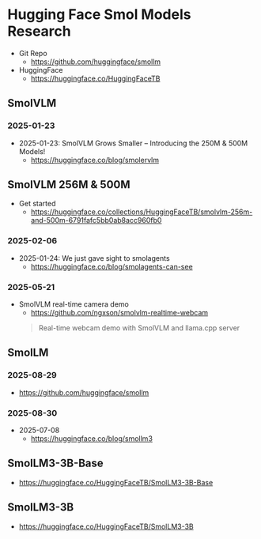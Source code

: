# Hugging Face Smol Models Research

- Git Repo
  - https://github.com/huggingface/smollm
- HuggingFace
  - https://huggingface.co/HuggingFaceTB

## SmolVLM 

### 2025-01-23

- 2025-01-23: SmolVLM Grows Smaller – Introducing the 250M & 500M Models!
  - https://huggingface.co/blog/smolervlm

## SmolVLM 256M & 500M

- Get started
  - https://huggingface.co/collections/HuggingFaceTB/smolvlm-256m-and-500m-6791fafc5bb0ab8acc960fb0

### 2025-02-06

- 2025-01-24: We just gave sight to smolagents
  - https://huggingface.co/blog/smolagents-can-see

### 2025-05-21

- SmolVLM real-time camera demo
  - https://github.com/ngxson/smolvlm-realtime-webcam
  > Real-time webcam demo with SmolVLM and llama.cpp server

## SmolLM

### 2025-08-29

- https://github.com/huggingface/smollm

### 2025-08-30

- 2025-07-08
  - https://huggingface.co/blog/smollm3

## SmolLM3-3B-Base

- https://huggingface.co/HuggingFaceTB/SmolLM3-3B-Base

## SmolLM3-3B
- https://huggingface.co/HuggingFaceTB/SmolLM3-3B